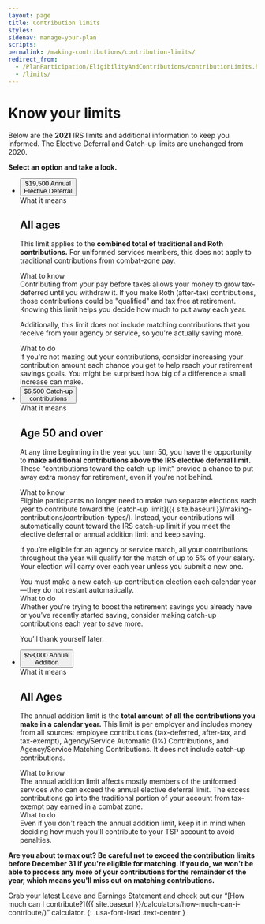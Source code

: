 ```yaml
---
layout: page
title: Contribution limits
styles:
sidenav: manage-your-plan
scripts:
permalink: /making-contributions/contribution-limits/
redirect_from:
  - /PlanParticipation/EligibilityAndContributions/contributionLimits.html
  - /limits/
---
```


# Know your limits

Below are the **2021** IRS limits and additional information to keep you informed. The Elective Deferral and Catch-up limits are unchanged from 2020.

**Select an option and take a look.**

<ul class="usa-accordion usa-tabs contribution-limits">
<!-- ANNUAL ELECTIVE DEFERRAL -->
  <li>
    <button class="usa-accordion-button"
      aria-expanded="true"
      aria-controls="elective-deferral-limit">
      <span>$19,500</span>
      Annual<br>Elective Deferral
    </button>
    <div id="elective-deferral-limit" class="usa-accordion-content">
<!-- WHAT IT MEANS  -->
<div class="usa-grid-full usa-layout-docs-main_content">
<div class="usa-width-one-third">
What it means
</div>
<div class="usa-width-two-thirds" markdown="1">

## All ages

This limit applies to the **combined total of traditional and Roth contributions.** For uniformed services members, this does not apply to traditional contributions from combat-zone pay.
</div>
</div> <!-- end div.usa-grid-full -->

<!-- WHAT TO KNOW -->
<div class="usa-grid-full usa-layout-docs-main_content">
<div class="usa-width-one-third" markdown="1">
What to know
</div>
<div class="usa-width-two-thirds" markdown="1">
Contributing from your pay before taxes allows your money to grow tax-deferred until you withdraw it. If you make Roth (after-tax) contributions, those contributions could be "qualified" and tax free at retirement. Knowing this limit helps you decide how much to put away each year.

Additionally, this limit does not include matching contributions that you receive from your agency or service, so you're actually saving more.
</div>
</div> <!-- end div.usa-grid-full -->
<!-- WHAT TO DO -->
<div class="usa-grid-full usa-layout-docs-main_content">
<div class="usa-width-one-third" markdown="1">
What to do
</div>
<div class="usa-width-two-thirds" markdown="1">
If you're not maxing out your contributions, consider increasing your contribution amount each chance you get to help reach your retirement savings goals. You might be surprised how big of a difference a small increase can make.
</div>
</div> <!-- end div.usa-grid-full -->
</div> <!-- end div#elective-deferral-limit -->
  </li>
<!-- CATCH-UP CONTRIBUTIONS -->
  <li>
    <button class="usa-accordion-button"
      aria-expanded="false"
      aria-controls="catch-up">
      <span>$6,500</span>
      Catch-up<br>contributions
    </button>
<div id="catch-up" class="usa-accordion-content">
  <!-- WHAT IT MEANS  -->
  <div class="usa-grid-full usa-layout-docs-main_content">
  <div class="usa-width-one-third">
  What it means
  </div>
  <div class="usa-width-two-thirds" markdown="1">

## Age 50 and over

At any time beginning in the year you turn 50, you have the opportunity to **make additional contributions above the IRS elective deferral limit.** These &#8220;contributions toward the catch-up limit&#8221; provide a chance to put away extra money for retirement, even if you're not behind.
  </div>
  </div> <!-- end div.usa-grid-full -->

  <!-- WHAT TO KNOW -->
  <div class="usa-grid-full usa-layout-docs-main_content">
  <div class="usa-width-one-third" markdown="1">
  What to know
  </div>
  <div class="usa-width-two-thirds" markdown="1">
  Eligible participants no longer need to make two separate elections each year to contribute toward the [catch-up limit]({{ site.baseurl }}/making-contributions/contribution-types/). Instead, your contributions will automatically count toward the IRS catch-up limit if you meet the elective deferral or annual addition limit and keep saving. 

  If you’re eligible for an agency or service match, all your contributions throughout the year will qualify for the match of up to 5% of your salary. Your election will carry over each year unless you submit a new one.

<div class="usa-alert usa-alert-info">
<div class="usa-alert-body">You must make a new catch-up contribution election each calendar year—they do not restart automatically.</div>
</div>
  </div>
  </div> <!-- end div.usa-grid-full -->
  <!-- WHAT TO DO -->
  <div class="usa-grid-full usa-layout-docs-main_content">
  <div class="usa-width-one-third" markdown="1">
  What to do
  </div>
  <div class="usa-width-two-thirds" markdown="1">
  Whether you're trying to boost the retirement savings you already have or you've recently started saving, consider making catch-up contributions each year to save more.

  You’ll thank yourself later.
  </div>
  </div> <!-- end div.usa-grid-full -->
</div> <!-- end div#catch-up -->
  </li>
<!-- ANNUAL ADDITION -->
<li>
<button class="usa-accordion-button"
aria-expanded="false"
aria-controls="annual-addition">
<span>$58,000</span>
Annual<br>Addition
</button>
<div id="annual-addition" class="usa-accordion-content">
<!-- WHAT IT MEANS  -->
<div class="usa-grid-full usa-layout-docs-main_content">
<div class="usa-width-one-third">
What it means
</div>
<div class="usa-width-two-thirds" markdown="1">

## All Ages

The annual addition limit is the **total amount of all the contributions you make in a calendar year.** This limit is per employer and includes money from all sources: employee contributions (tax-deferred, after-tax, and tax-exempt), Agency/Service Automatic (1%) Contributions, and Agency/Service Matching Contributions. It does not include catch-up contributions.
</div>
</div> <!-- end div.usa-grid-full -->

<!-- WHAT TO KNOW -->
<div class="usa-grid-full usa-layout-docs-main_content">
<div class="usa-width-one-third" markdown="1">
What to know
</div>
<div class="usa-width-two-thirds" markdown="1">
The annual addition limit affects mostly members of the uniformed services who can exceed the annual elective deferral limit. The excess contributions go into the traditional portion of your account from tax-exempt pay earned in a combat zone.
</div>
</div> <!-- end div.usa-grid-full -->

<!-- WHAT TO DO -->
<div class="usa-grid-full usa-layout-docs-main_content">
<div class="usa-width-one-third" markdown="1">
What to do
</div>
<div class="usa-width-two-thirds" markdown="1">
Even if you don't reach the annual addition limit, keep it in mind when deciding how much you'll contribute to your TSP account to avoid penalties.
</div>
</div> <!-- end div.usa-grid-full -->
</div> <!-- end div#annual-addition -->
</li>
</ul>

**Are you about to max out? Be careful not to exceed the contribution limits before December 31 if you're eligible for matching. If you do, we won't be able to process any more of your contributions for the remainder of the year, which means you'll miss out on matching contributions.**

Grab your latest Leave and Earnings Statement and check
out our &#8220;[How much can I contribute?]({{ site.baseurl }}/calculators/how-much-can-i-contribute/)&#8221; calculator.
{: .usa-font-lead .text-center }
